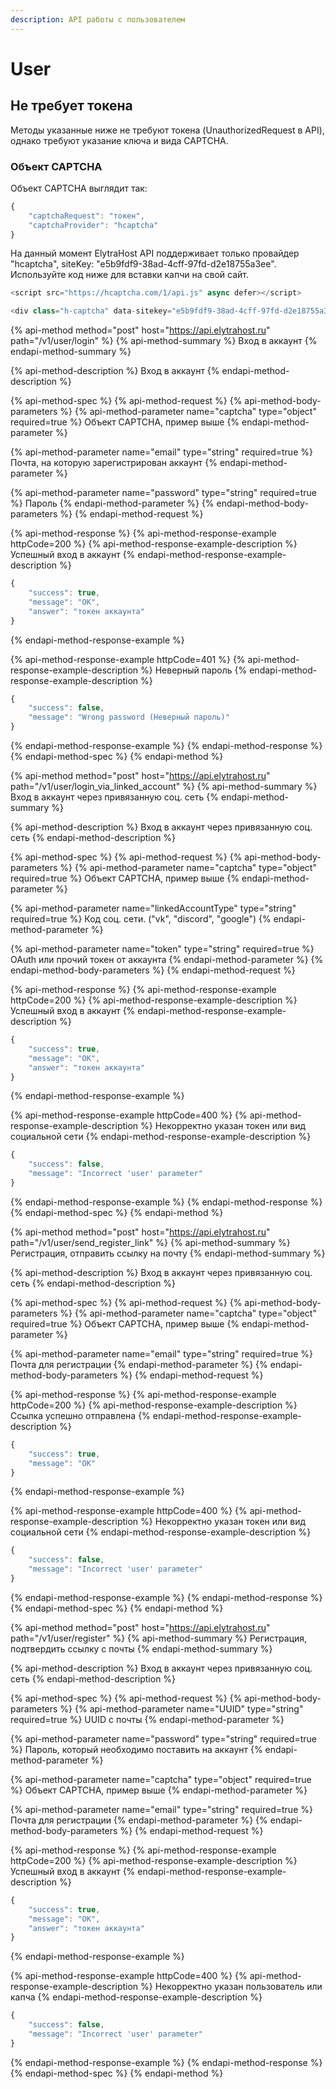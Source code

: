 ```yaml
---
description: API работы с пользователем
---
```


# User

## Не требует токена

Методы указанные ниже не требуют токена \(UnauthorizedRequest в API\), однако требуют указание ключа и вида CAPTCHA. 

### Объект CAPTCHA

Объект CAPTCHA выглядит так:

```javascript
{
    "captchaRequest": "токен",
    "captchaProvider": "hcaptcha"
}
```

На данный момент ElytraHost API поддерживает только провайдер "hcaptcha", siteKey: "e5b9fdf9-38ad-4cff-97fd-d2e18755a3ee". Используйте код ниже для вставки капчи на свой сайт. 

```javascript
<script src="https://hcaptcha.com/1/api.js" async defer></script>

<div class="h-captcha" data-sitekey="e5b9fdf9-38ad-4cff-97fd-d2e18755a3ee"></div>
```

{% api-method method="post" host="https://api.elytrahost.ru" path="/v1/user/login" %}
{% api-method-summary %}
Вход в аккаунт
{% endapi-method-summary %}

{% api-method-description %}
Вход в аккаунт
{% endapi-method-description %}

{% api-method-spec %}
{% api-method-request %}
{% api-method-body-parameters %}
{% api-method-parameter name="captcha" type="object" required=true %}
Объект CAPTCHA, пример выше
{% endapi-method-parameter %}

{% api-method-parameter name="email" type="string" required=true %}
Почта, на которую зарегистрирован аккаунт
{% endapi-method-parameter %}

{% api-method-parameter name="password" type="string" required=true %}
Пароль
{% endapi-method-parameter %}
{% endapi-method-body-parameters %}
{% endapi-method-request %}

{% api-method-response %}
{% api-method-response-example httpCode=200 %}
{% api-method-response-example-description %}
Успешный вход в аккаунт
{% endapi-method-response-example-description %}

```javascript
{
    "success": true,
    "message": "OK",
    "answer": "токен аккаунта" 
}
```
{% endapi-method-response-example %}

{% api-method-response-example httpCode=401 %}
{% api-method-response-example-description %}
Неверный пароль
{% endapi-method-response-example-description %}

```javascript
{
    "success": false,
    "message": "Wrong password (Неверный пароль)"
}
```
{% endapi-method-response-example %}
{% endapi-method-response %}
{% endapi-method-spec %}
{% endapi-method %}



{% api-method method="post" host="https://api.elytrahost.ru" path="/v1/user/login\_via\_linked\_account" %}
{% api-method-summary %}
Вход в аккаунт через привязанную соц. сеть
{% endapi-method-summary %}

{% api-method-description %}
Вход в аккаунт через привязанную соц. сеть
{% endapi-method-description %}

{% api-method-spec %}
{% api-method-request %}
{% api-method-body-parameters %}
{% api-method-parameter name="captcha" type="object" required=true %}
Объект CAPTCHA, пример выше
{% endapi-method-parameter %}

{% api-method-parameter name="linkedAccountType" type="string" required=true %}
Код соц. сети. \("vk", "discord", "google"\)
{% endapi-method-parameter %}

{% api-method-parameter name="token" type="string" required=true %}
OAuth или прочий токен от аккаунта
{% endapi-method-parameter %}
{% endapi-method-body-parameters %}
{% endapi-method-request %}

{% api-method-response %}
{% api-method-response-example httpCode=200 %}
{% api-method-response-example-description %}
Успешный вход в аккаунт
{% endapi-method-response-example-description %}

```javascript
{
    "success": true,
    "message": "OK",
    "answer": "токен аккаунта" 
}
```
{% endapi-method-response-example %}

{% api-method-response-example httpCode=400 %}
{% api-method-response-example-description %}
Некорректно указан токен или вид социальной сети
{% endapi-method-response-example-description %}

```javascript
{
    "success": false,
    "message": "Incorrect 'user' parameter"
}
```
{% endapi-method-response-example %}
{% endapi-method-response %}
{% endapi-method-spec %}
{% endapi-method %}

{% api-method method="post" host="https://api.elytrahost.ru" path="/v1/user/send\_register\_link" %}
{% api-method-summary %}
Регистрация, отправить ссылку на почту
{% endapi-method-summary %}

{% api-method-description %}
Вход в аккаунт через привязанную соц. сеть
{% endapi-method-description %}

{% api-method-spec %}
{% api-method-request %}
{% api-method-body-parameters %}
{% api-method-parameter name="captcha" type="object" required=true %}
Объект CAPTCHA, пример выше
{% endapi-method-parameter %}

{% api-method-parameter name="email" type="string" required=true %}
Почта для регистрации
{% endapi-method-parameter %}
{% endapi-method-body-parameters %}
{% endapi-method-request %}

{% api-method-response %}
{% api-method-response-example httpCode=200 %}
{% api-method-response-example-description %}
Ссылка успешно отправлена
{% endapi-method-response-example-description %}

```javascript
{
    "success": true,
    "message": "OK"
}
```
{% endapi-method-response-example %}

{% api-method-response-example httpCode=400 %}
{% api-method-response-example-description %}
Некорректно указан токен или вид социальной сети
{% endapi-method-response-example-description %}

```javascript
{
    "success": false,
    "message": "Incorrect 'user' parameter"
}
```
{% endapi-method-response-example %}
{% endapi-method-response %}
{% endapi-method-spec %}
{% endapi-method %}

{% api-method method="post" host="https://api.elytrahost.ru" path="/v1/user/register" %}
{% api-method-summary %}
Регистрация, подтвердить ссылку с почты
{% endapi-method-summary %}

{% api-method-description %}
Вход в аккаунт через привязанную соц. сеть
{% endapi-method-description %}

{% api-method-spec %}
{% api-method-request %}
{% api-method-body-parameters %}
{% api-method-parameter name="UUID" type="string" required=true %}
UUID с почты
{% endapi-method-parameter %}

{% api-method-parameter name="password" type="string" required=true %}
Пароль, который необходимо поставить на аккаунт
{% endapi-method-parameter %}

{% api-method-parameter name="captcha" type="object" required=true %}
Объект CAPTCHA, пример выше
{% endapi-method-parameter %}

{% api-method-parameter name="email" type="string" required=true %}
Почта для регистрации
{% endapi-method-parameter %}
{% endapi-method-body-parameters %}
{% endapi-method-request %}

{% api-method-response %}
{% api-method-response-example httpCode=200 %}
{% api-method-response-example-description %}
Успешный вход в аккаунт
{% endapi-method-response-example-description %}

```javascript
{
    "success": true,
    "message": "OK",
    "answer": "токен аккаунта" 
}
```
{% endapi-method-response-example %}

{% api-method-response-example httpCode=400 %}
{% api-method-response-example-description %}
Некорректно указан пользователь или капча
{% endapi-method-response-example-description %}

```javascript
{
    "success": false,
    "message": "Incorrect 'user' parameter"
}
```
{% endapi-method-response-example %}
{% endapi-method-response %}
{% endapi-method-spec %}
{% endapi-method %}

